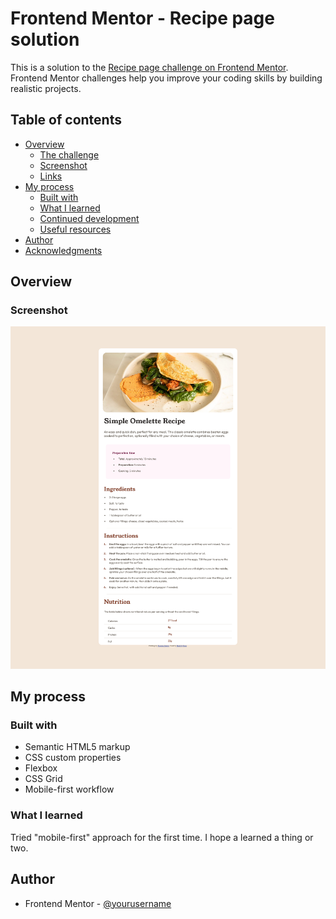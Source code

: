 # Frontend Mentor - Recipe page solution

This is a solution to the [Recipe page challenge on Frontend Mentor](https://www.frontendmentor.io/challenges/recipe-page-KiTsR8QQKm). Frontend Mentor challenges help you improve your coding skills by building realistic projects.

## Table of contents

- [Overview](#overview)
  - [The challenge](#the-challenge)
  - [Screenshot](#screenshot)
  - [Links](#links)
- [My process](#my-process)
  - [Built with](#built-with)
  - [What I learned](#what-i-learned)
  - [Continued development](#continued-development)
  - [Useful resources](#useful-resources)
- [Author](#author)
- [Acknowledgments](#acknowledgments)

## Overview

### Screenshot

![](design/screenshot.png)

## My process

### Built with

- Semantic HTML5 markup
- CSS custom properties
- Flexbox
- CSS Grid
- Mobile-first workflow

### What I learned

Tried "mobile-first" approach for the first time. I hope a learned a thing or two.

## Author

- Frontend Mentor - [@yourusername](https://www.frontendmentor.io/profile/DarkCityTreno)
